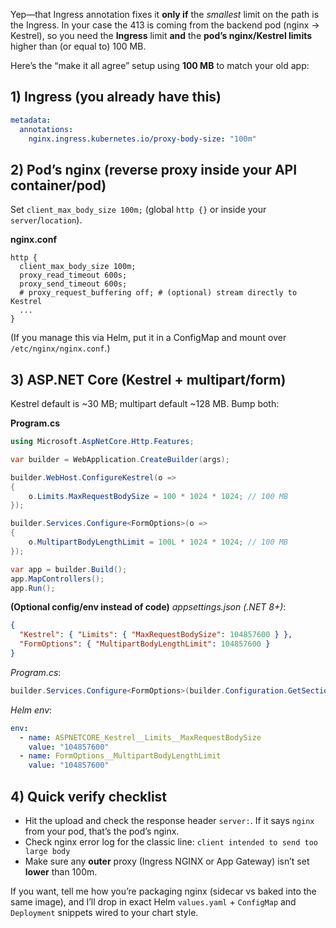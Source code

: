 Yep—that Ingress annotation fixes it **only if** the *smallest* limit on the path is the Ingress. In your case the 413 is coming from the backend pod (nginx → Kestrel), so you need the **Ingress** limit **and** the **pod’s nginx/Kestrel limits** higher than (or equal to) 100 MB.

Here’s the “make it all agree” setup using **100 MB** to match your old app:

## 1) Ingress (you already have this)

```yaml
metadata:
  annotations:
    nginx.ingress.kubernetes.io/proxy-body-size: "100m"
```

## 2) Pod’s nginx (reverse proxy inside your API container/pod)

Set `client_max_body_size 100m;` (global `http {}` or inside your `server`/`location`).

**nginx.conf**

```nginx
http {
  client_max_body_size 100m;
  proxy_read_timeout 600s;
  proxy_send_timeout 600s;
  # proxy_request_buffering off; # (optional) stream directly to Kestrel
  ...
}
```

(If you manage this via Helm, put it in a ConfigMap and mount over `/etc/nginx/nginx.conf`.)

## 3) ASP.NET Core (Kestrel + multipart/form)

Kestrel default is ~30 MB; multipart default ~128 MB. Bump both:

**Program.cs**

```csharp
using Microsoft.AspNetCore.Http.Features;

var builder = WebApplication.CreateBuilder(args);

builder.WebHost.ConfigureKestrel(o =>
{
    o.Limits.MaxRequestBodySize = 100 * 1024 * 1024; // 100 MB
});

builder.Services.Configure<FormOptions>(o =>
{
    o.MultipartBodyLengthLimit = 100L * 1024 * 1024; // 100 MB
});

var app = builder.Build();
app.MapControllers();
app.Run();
```

**(Optional config/env instead of code)**
*appsettings.json (.NET 8+)*:

```json
{
  "Kestrel": { "Limits": { "MaxRequestBodySize": 104857600 } },
  "FormOptions": { "MultipartBodyLengthLimit": 104857600 }
}
```

*Program.cs*:

```csharp
builder.Services.Configure<FormOptions>(builder.Configuration.GetSection("FormOptions"));
```

*Helm env*:

```yaml
env:
  - name: ASPNETCORE_Kestrel__Limits__MaxRequestBodySize
    value: "104857600"
  - name: FormOptions__MultipartBodyLengthLimit
    value: "104857600"
```

## 4) Quick verify checklist

* Hit the upload and check the response header `server:`. If it says `nginx` from your pod, that’s the pod’s nginx.
* Check nginx error log for the classic line:
  `client intended to send too large body`
* Make sure any **outer** proxy (Ingress NGINX or App Gateway) isn’t set **lower** than 100m.

If you want, tell me how you’re packaging nginx (sidecar vs baked into the same image), and I’ll drop in exact Helm `values.yaml` + `ConfigMap` and `Deployment` snippets wired to your chart style.
